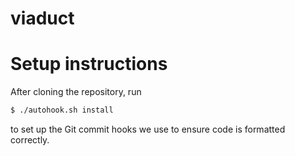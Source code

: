 # viaduct

# Setup instructions

After cloning the repository, run 

```sh
$ ./autohook.sh install
```

to set up the Git commit hooks we use to ensure code is formatted correctly.
